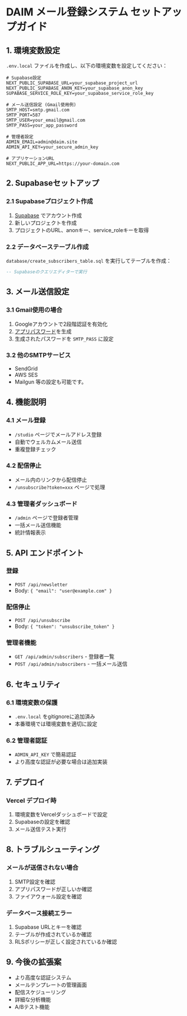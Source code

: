 # DAIM メール登録システム セットアップガイド

## 1. 環境変数設定

`.env.local` ファイルを作成し、以下の環境変数を設定してください：

```env
# Supabase設定
NEXT_PUBLIC_SUPABASE_URL=your_supabase_project_url
NEXT_PUBLIC_SUPABASE_ANON_KEY=your_supabase_anon_key
SUPABASE_SERVICE_ROLE_KEY=your_supabase_service_role_key

# メール送信設定 (Gmail使用例)
SMTP_HOST=smtp.gmail.com
SMTP_PORT=587
SMTP_USER=your_email@gmail.com
SMTP_PASS=your_app_password

# 管理者設定
ADMIN_EMAIL=admin@daim.site
ADMIN_API_KEY=your_secure_admin_key

# アプリケーションURL
NEXT_PUBLIC_APP_URL=https://your-domain.com
```

## 2. Supabaseセットアップ

### 2.1 Supabaseプロジェクト作成
1. [Supabase](https://supabase.com) でアカウント作成
2. 新しいプロジェクトを作成
3. プロジェクトのURL、anonキー、service_roleキーを取得

### 2.2 データベーステーブル作成
`database/create_subscribers_table.sql` を実行してテーブルを作成：

```sql
-- Supabaseのクエリエディターで実行
```

## 3. メール送信設定

### 3.1 Gmail使用の場合
1. Googleアカウントで2段階認証を有効化
2. [アプリパスワード](https://myaccount.google.com/apppasswords)を生成
3. 生成されたパスワードを `SMTP_PASS` に設定

### 3.2 他のSMTPサービス
- SendGrid
- AWS SES
- Mailgun
等の設定も可能です。

## 4. 機能説明

### 4.1 メール登録
- `/studio` ページでメールアドレス登録
- 自動でウェルカムメール送信
- 重複登録チェック

### 4.2 配信停止
- メール内のリンクから配信停止
- `/unsubscribe?token=xxx` ページで処理

### 4.3 管理者ダッシュボード
- `/admin` ページで登録者管理
- 一括メール送信機能
- 統計情報表示

## 5. API エンドポイント

### 登録
- `POST /api/newsletter`
- Body: `{ "email": "user@example.com" }`

### 配信停止
- `POST /api/unsubscribe`
- Body: `{ "token": "unsubscribe_token" }`

### 管理者機能
- `GET /api/admin/subscribers` - 登録者一覧
- `POST /api/admin/subscribers` - 一括メール送信

## 6. セキュリティ

### 6.1 環境変数の保護
- `.env.local` をgitignoreに追加済み
- 本番環境では環境変数を適切に設定

### 6.2 管理者認証
- `ADMIN_API_KEY` で簡易認証
- より高度な認証が必要な場合は追加実装

## 7. デプロイ

### Vercel デプロイ時
1. 環境変数をVercelダッシュボードで設定
2. Supabaseの設定を確認
3. メール送信テスト実行

## 8. トラブルシューティング

### メールが送信されない場合
1. SMTP設定を確認
2. アプリパスワードが正しいか確認
3. ファイアウォール設定を確認

### データベース接続エラー
1. Supabase URLとキーを確認
2. テーブルが作成されているか確認
3. RLSポリシーが正しく設定されているか確認

## 9. 今後の拡張案

- より高度な認証システム
- メールテンプレートの管理画面
- 配信スケジューリング
- 詳細な分析機能
- A/Bテスト機能

